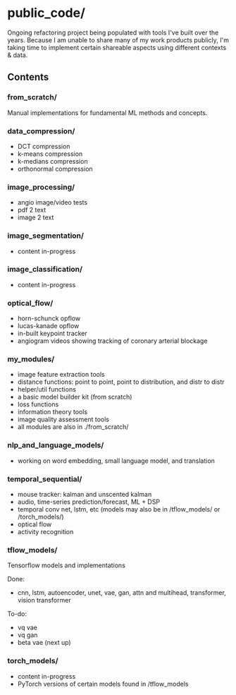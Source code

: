 # public_code/ 

Ongoing refactoring project being populated with tools I've built over the years. Because
I am unable to share many of my work products publicly, I'm taking time to implement certain
shareable aspects using different contexts & data.

## Contents

### from_scratch/  

Manual implementations for fundamental ML methods and concepts.

### data_compression/

* DCT compression
* k-means compression
* k-medians compression
* orthonormal compression

### image_processing/

* angio image/video tests
* pdf 2 text
* image 2 text


### image_segmentation/

* content in-progress


### image_classification/

* content in-progress


### optical_flow/

* horn-schunck opflow
* lucas-kanade opflow
* in-built keypoint tracker
* angiogram videos showing tracking of coronary arterial blockage


### my_modules/

* image feature extraction tools
* distance functions: point to point, point to distribution, and distr to distr
* helper/util functions
* a basic model builder kit (from scratch)
* loss functions
* information theory tools
* image quality assessment tools
* all modules are also in ./from_scratch/

### nlp_and_language_models/

* working on word embedding, small language model, and translation


### temporal_sequential/

* mouse tracker: kalman and unscented kalman
* audio, time-series prediction/forecast, ML + DSP
* temporal conv net, lstm, etc (models may also be in /tflow_models/ or /torch_models/)
* optical flow
* activity recognition


### tflow_models/  

Tensorflow models and implementations

Done:
* cnn, lstm, autoencoder, unet, vae, gan, attn and multihead, transformer, vision transformer

To-do:
* vq vae
* vq gan
* beta vae (next up)


### torch_models/

* content in-progress
* PyTorch versions of certain models found in /tflow_models

